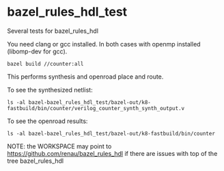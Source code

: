 # bazel_rules_hdl_test

Several tests for bazel_rules_hdl

You need clang or gcc installed. In both cases with openmp installed (libomp-dev for gcc).

```
bazel build //counter:all
```

This performs synthesis and openroad place and route. 

To see the synthesized netlist:

```
ls -al bazel-bazel_rules_hdl_test/bazel-out/k8-fastbuild/bin/counter/verilog_counter_synth_synth_output.v
```

To see the openroad results:

```
ls -al bazel-bazel_rules_hdl_test/bazel-out/k8-fastbuild/bin/counter
```

NOTE: the WORKSPACE may point to https://github.com/renau/bazel_rules_hdl if there are issues with top of the tree bazel_rules_hdl


